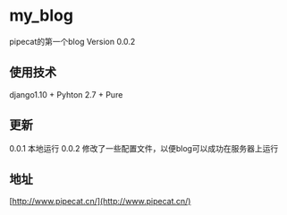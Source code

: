 # my_blog
pipecat的第一个blog 
Version 0.0.2
## 使用技术
django1.10 + Pyhton 2.7 + Pure
## 更新
0.0.1 本地运行
0.0.2 修改了一些配置文件，以便blog可以成功在服务器上运行
## 地址
[http://www.pipecat.cn/](http://www.pipecat.cn/)